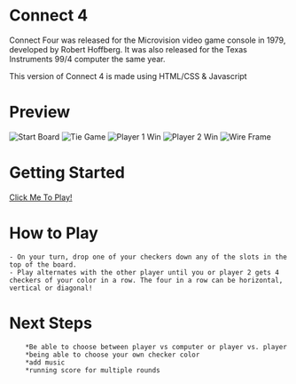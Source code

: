 # Connect 4 # 
Connect Four was released for the Microvision video game console in 1979, developed by Robert Hoffberg. It was also released for the Texas Instruments 99/4 computer the same year.

This version of Connect 4 is made using HTML/CSS & Javascript

# Preview #

![Start Board](https://i.imgur.com/79oFVmZ.jpg)
![Tie Game](https://i.imgur.com/O0Pha9T.jpg)
![Player 1 Win](https://i.imgur.com/o9ALzw8.jpg)
![Player 2 Win](https://i.imgur.com/ghTIkUj.jpg)
![Wire Frame](https://i.imgur.com/JE43Ahs.jpg)

# Getting Started #

[Click Me To Play!](https://jenstiza.github.io/Connect-Four/)

# How to Play #
    - On your turn, drop one of your checkers down any of the slots in the top of the board. 
    - Play alternates with the other player until you or player 2 gets 4 checkers of your color in a row. The four in a row can be horizontal, vertical or diagonal!

# Next Steps #
        *Be able to choose between player vs computer or player vs. player
        *being able to choose your own checker color
        *add music
        *running score for multiple rounds
    
